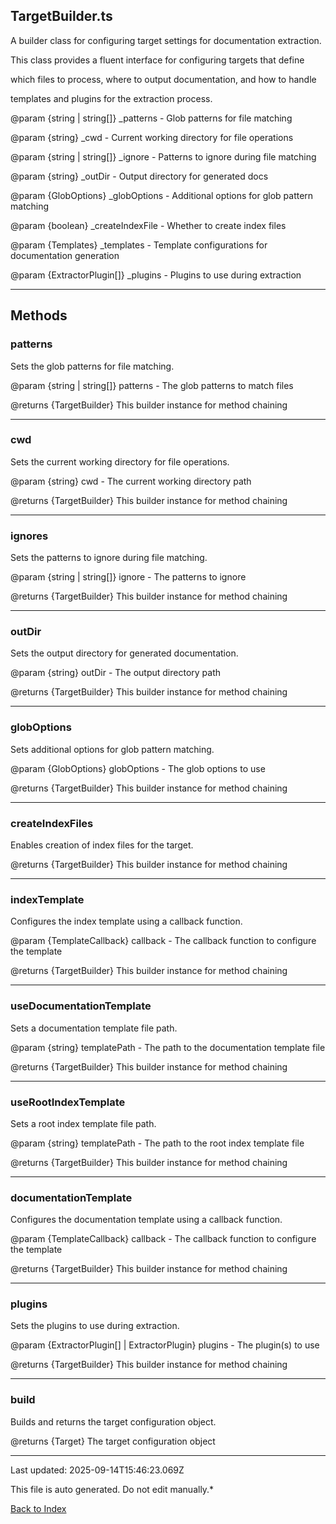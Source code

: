 ## TargetBuilder.ts





 A builder class for configuring target settings for documentation extraction.

 

 This class provides a fluent interface for configuring targets that define

 which files to process, where to output documentation, and how to handle

 templates and plugins for the extraction process.

 

 @param {string | string[]} _patterns - Glob patterns for file matching

 @param {string} _cwd - Current working directory for file operations

 @param {string | string[]} _ignore - Patterns to ignore during file matching

 @param {string} _outDir - Output directory for generated docs

 @param {GlobOptions} _globOptions - Additional options for glob pattern matching

 @param {boolean} _createIndexFile - Whether to create index files

 @param {Templates} _templates - Template configurations for documentation generation

 @param {ExtractorPlugin[]} _plugins - Plugins to use during extraction

 



---



## Methods



### **patterns**

 Sets the glob patterns for file matching.

 

 @param {string | string[]} patterns - The glob patterns to match files

 @returns {TargetBuilder} This builder instance for method chaining

 



---



### **cwd**

 Sets the current working directory for file operations.

 

 @param {string} cwd - The current working directory path

 @returns {TargetBuilder} This builder instance for method chaining

 



---



### **ignores**

 Sets the patterns to ignore during file matching.

 

 @param {string | string[]} ignore - The patterns to ignore

 @returns {TargetBuilder} This builder instance for method chaining

 



---



### **outDir**

 Sets the output directory for generated documentation.

 

 @param {string} outDir - The output directory path

 @returns {TargetBuilder} This builder instance for method chaining

 



---



### **globOptions**

 Sets additional options for glob pattern matching.

 

 @param {GlobOptions} globOptions - The glob options to use

 @returns {TargetBuilder} This builder instance for method chaining

 



---



### **createIndexFiles**

 Enables creation of index files for the target.

 

 @returns {TargetBuilder} This builder instance for method chaining

 



---



### **indexTemplate**

 Configures the index template using a callback function.

 

 @param {TemplateCallback} callback - The callback function to configure the template

 @returns {TargetBuilder} This builder instance for method chaining

 



---



### **useDocumentationTemplate**

 Sets a documentation template file path.

 

 @param {string} templatePath - The path to the documentation template file

 @returns {TargetBuilder} This builder instance for method chaining

 



---



### **useRootIndexTemplate**

 Sets a root index template file path.

 

 @param {string} templatePath - The path to the root index template file

 @returns {TargetBuilder} This builder instance for method chaining

 



---



### **documentationTemplate**

 Configures the documentation template using a callback function.

 

 @param {TemplateCallback} callback - The callback function to configure the template

 @returns {TargetBuilder} This builder instance for method chaining

 



---



### **plugins**

 Sets the plugins to use during extraction.

 

 @param {ExtractorPlugin[] | ExtractorPlugin} plugins - The plugin(s) to use

 @returns {TargetBuilder} This builder instance for method chaining

 



---



### **build**

 Builds and returns the target configuration object.

 

 @returns {Target} The target configuration object

 



---



Last updated: 2025-09-14T15:46:23.069Z



This file is auto generated. Do not edit manually.*



[Back to Index](./index.md)
